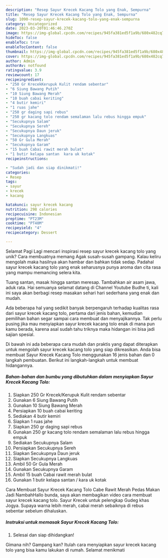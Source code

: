 ```yaml
---
description: "Resep Sayur Krecek Kacang Tolo yang Enak, Sempurna"
title: "Resep Sayur Krecek Kacang Tolo yang Enak, Sempurna"
slug: 1090-resep-sayur-krecek-kacang-tolo-yang-enak-sempurna
category: Uncategorized
date: 2023-03-20T01:46:46.270Z
image: https://img-global.cpcdn.com/recipes/945fa381ed5f1a9b/680x482cq70/sayur-krecek-kacang-tolo-foto-resep-utama.jpg
hideToc: false
enableToc: true
enableTocContent: false
thumbnail: https://img-global.cpcdn.com/recipes/945fa381ed5f1a9b/680x482cq70/sayur-krecek-kacang-tolo-foto-resep-utama.jpg
cover: https://img-global.cpcdn.com/recipes/945fa381ed5f1a9b/680x482cq70/sayur-krecek-kacang-tolo-foto-resep-utama.jpg
author: Admin
authorAv: notfound
ratingvalue: 3.9
reviewcount: 17
recipeingredient:
- "250 Gr KrecekKerupuk Kulit rendam sebentar"
- "6 Siung Bawang Putih"
- "10 Siung Bawang Merah"
- "10 buah cabai keriting"
- "4 butir kemiri"
- "1 ruas jahe"
- "250 gr daging sapi rebus"
- "250 gr kacang tolo rendam semalaman lalu rebus hingga empuk"
- "Secukupnya Salam"
- "Secukupnya Sereh"
- "Secukupnya Daun jeruk"
- "Secukupnya Langkuas"
- "50 Gr Gula Merah"
- "Secukupnya Garam"
- "15 buah Cabai rawit merah bulat"
- "1 butir kelapa santan  kara uk kotak"
recipeinstructions:

- "Sudah jadi dan siap dinikmati!"
categories:
- Resep
tags:
- sayur
- krecek
- kacang

katakunci: sayur krecek kacang 
nutrition: 298 calories
recipecuisine: Indonesian
preptime: "PT23M"
cooktime: "PT40M"
recipeyield: "4"
recipecategory: Dessert

---
```



Selamat Pagi Lagi mencari inspirasi resep sayur krecek kacang tolo yang unik? Cara membuatnya memang Agak susah-susah gampang. Kalau keliru mengolah maka hasilnya akan hambar dan bahkan tidak sedap. Padahal sayur krecek kacang tolo yang enak seharusnya punya aroma dan cita rasa yang mampu memancing selera kita.


Tuang santan, masak hingga santan meresap. Tambahkan air asam jawa, aduk rata. Hai semuanya selamat datang di Channel Youtube Budhe ti, kali ini saya akan berbagi resep masakan sehari hari sederhana yang enak dan mudah.

Ada beberapa hal yang sedikit banyak berpengaruh terhadap kualitas rasa dari sayur krecek kacang tolo, pertama dari jenis bahan, kemudian pemilihan bahan segar sampai cara membuat dan menyajikannya. Tak perlu pusing jika mau menyiapkan sayur krecek kacang tolo enak di mana pun kamu berada, karena asal sudah tahu triknya maka hidangan ini bisa jadi sajian spesial.


Di bawah ini ada beberapa cara mudah dan praktis yang dapat diterapkan untuk mengolah sayur krecek kacang tolo yang siap dikreasikan. Anda bisa membuat Sayur Krecek Kacang Tolo menggunakan 16 jenis bahan dan 0 langkah pembuatan. Berikut ini langkah-langkah untuk membuat hidangannya.

<!--inarticleads1-->

##### Bahan-bahan dan bumbu yang dibutuhkan dalam menyiapkan Sayur Krecek Kacang Tolo:

1. Siapkan 250 Gr Krecek/Kerupuk Kulit rendam sebentar
1. Gunakan 6 Siung Bawang Putih
1. Gunakan 10 Siung Bawang Merah
1. Persiapkan 10 buah cabai keriting
1. Sediakan 4 butir kemiri
1. Siapkan 1 ruas jahe
1. Siapkan 250 gr daging sapi rebus
1. Gunakan 250 gr kacang tolo rendam semalaman lalu rebus hingga empuk
1. Sediakan Secukupnya Salam
1. Persiapkan Secukupnya Sereh
1. Siapkan Secukupnya Daun jeruk
1. Siapkan Secukupnya Langkuas
1. Ambil 50 Gr Gula Merah
1. Gunakan Secukupnya Garam
1. Ambil 15 buah Cabai rawit merah bulat
1. Gunakan 1 butir kelapa santan / kara uk kotak


Cara Membuat Sayur Krecek Kacang Tolo Cabe Rawit Merah Pedas Makan Jadi NambahHallo bunda, saya akan membagikan video cara membuat sayur krecek kacang tolo. Sayur Krecek untuk pelengkap Gudeg khas Jogya. Supaya warna lebih merah, cabai merah sebaiknya di rebus sebentar sebelum dihaluskan. 

<!--inarticleads2-->

##### Instruksi untuk memasak Sayur Krecek Kacang Tolo:


1. Selesai dan siap dihidangkan!



Gimana nih? Gampang kan? Itulah cara menyiapkan sayur krecek kacang tolo yang bisa kamu lakukan di rumah. Selamat menikmati

